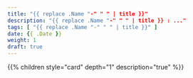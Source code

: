 ```yaml
---
title: "{{ replace .Name "-" " " | title }}"
description: "{{ replace .Name "-" " " | title }} : ..."
tags: [ "{{ replace .Name "-" " " | title }}" ]
date: {{ .Date }}
weight: 1
draft: true
---
```

{{% children style="card" depth="1"  description="true" %}}
